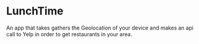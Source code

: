 # LunchTime

An app that takes gathers the Geolocation of your device and makes an api call to Yelp in order to get restaurants in your area.
